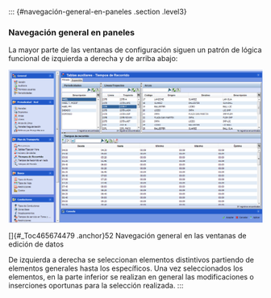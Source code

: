 ::: {#navegación-general-en-paneles .section .level3}
### Navegación general en paneles

La mayor parte de las ventanas de configuración siguen un patrón de
lógica funcional de izquierda a derecha y de arriba abajo:

![](../media/file83.png)

[]{#_Toc465674479 .anchor}52 Navegación general en las ventanas de
edición de datos

De izquierda a derecha se seleccionan elementos distintivos partiendo de
elementos generales hasta los específicos. Una vez seleccionados los
elementos, en la parte inferior se realizan en general las
modificaciones o inserciones oportunas para la selección realizada.
:::
